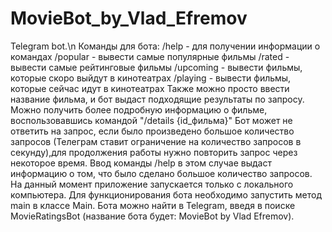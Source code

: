 # MovieBot_by_Vlad_Efremov
Telegram bot.\n
Команды для бота:
/help - для получении информации о командах 
/popular - вывести самые популярные фильмы
/rated - вывести самые рейтинговые фильмы
/upcoming - вывести фильмы, которые скоро выйдут в кинотеатрах
/playing - вывести фильмы, которые сейчас идут в кинотеатрах 
Также можно просто ввести название фильма, и бот выдаст подходящие результаты по запросу.
Можно получить более подробную информацию о фильме, воспользовавшись командой "/details {id_фильма}" 
Бот может не ответить на запрос, если было произведено большое количество запросов (Телеграм ставит ограничение на количество запросов в секунду),для продолжения работы нужно повторить запрос через некоторое время. Ввод команды /help в этом случае выдаст информацию о том, что было сделано большое количество запросов.
На данный момент приложение запускается только с локального компьютера. Для функционирования бота необходимо запустить метод main в классе Main.
Бота можно найти в Telegram, введя в поиске MovieRatingsBot (название бота будет: MovieBot by Vlad Efremov).
